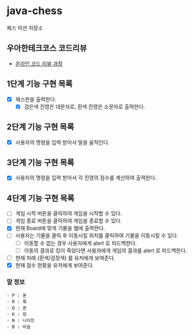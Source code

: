 # java-chess

체스 미션 저장소

## 우아한테크코스 코드리뷰

- [온라인 코드 리뷰 과정](https://github.com/woowacourse/woowacourse-docs/blob/master/maincourse/README.md)

## 1단계 기능 구현 목록

- [x] 체스판을 출력한다.
    - [x] 검은색 진영은 대문자로, 흰색 진영은 소문자로 출력한다.

## 2단계 기능 구현 목록

- [x] 사용자의 명령을 입력 받아서 말을 움직인다.

## 3단계 기능 구현 목록

- [x] 사용자의 명령을 입력 받아서 각 진영의 점수를 계산하여 출력한다.

## 4단계 기능 구현 목록

- [ ] 게임 시작 버튼을 클릭하여 게임을 시작할 수 있다.
- [ ] 게임 종료 버튼을 클릭하여 게임을 종료할 수 있다.
- [x] 현재 Board에 맞게 기물을 웹에 출력한다.
- [ ] 사용자는 기물을 클릭 후 이동시킬 위치를 클릭하여 기물을 이동시킬 수 있다.
    - [ ] 이동할 수 없는 경우 사용자에게 alert 로 피드백한다.
    - [ ] 이동의 결과로 킹이 죽었다면 사용자에게 게임의 결과를 alert 로 피드백한다.
- [ ] 현재 차례 (흰색/검정색) 를 유저에게 보여준다.
- [x] 현재 점수 현황을 유저에게 보여준다.

### 말 정보

```
- P : 폰
- R : 룩
- Q : 퀸
- K : 킹
- N : 나이트
- B : 비숍
```

